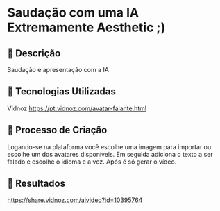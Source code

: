 # Saudação com uma IA Extremamente Aesthetic ;)

## 📒 Descrição
Saudação e apresentação com a IA

## 🤖 Tecnologias Utilizadas
Vidnoz
https://pt.vidnoz.com/avatar-falante.html

## 🧐 Processo de Criação
Logando-se na plataforma você escolhe uma imagem para importar ou escolhe um dos avatares disponíveis.
Em seguida adiciona o texto a ser falado e escolhe o idioma e a voz.
Após é só gerar o vídeo.

## 🚀 Resultados
https://share.vidnoz.com/aivideo?id=10395764
